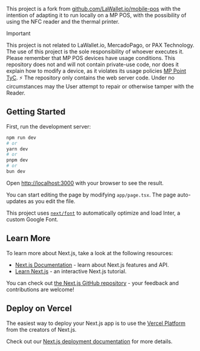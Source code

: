 This project is a fork from [github.com/LaWallet.io/mobile-pos](https://github.com/lawalletio/mobile-pos/) with the intention of adapting it to run locally on a MP POS, with the possibility of using the NFC reader and the thermal printer. 


> [!IMPORTANT]
> This project is not related to LaWallet.io, MercadoPago, or PAX Technology. The use of this project is the sole responsibility of whoever executes it.
> Please remember that MP POS devices have usage conditions. This repository does not and will not contain private-use code, nor does it explain how to modify a device, as it violates its usage policies [MP Point TyC](https://www.mercadopago.com.ar/ayuda/terminos-condiciones-point_2772).
> ⚡ The repository only contains the web server code.
> Under no circumstances may the User attempt to repair or otherwise tamper with the Reader.

## Getting Started

First, run the development server:

```bash
npm run dev
# or
yarn dev
# or
pnpm dev
# or
bun dev
```

Open [http://localhost:3000](http://localhost:3000) with your browser to see the result.

You can start editing the page by modifying `app/page.tsx`. The page auto-updates as you edit the file.

This project uses [`next/font`](https://nextjs.org/docs/basic-features/font-optimization) to automatically optimize and load Inter, a custom Google Font.

## Learn More

To learn more about Next.js, take a look at the following resources:

- [Next.js Documentation](https://nextjs.org/docs) - learn about Next.js features and API.
- [Learn Next.js](https://nextjs.org/learn) - an interactive Next.js tutorial.

You can check out [the Next.js GitHub repository](https://github.com/vercel/next.js/) - your feedback and contributions are welcome!

## Deploy on Vercel

The easiest way to deploy your Next.js app is to use the [Vercel Platform](https://vercel.com/new?utm_medium=default-template&filter=next.js&utm_source=create-next-app&utm_campaign=create-next-app-readme) from the creators of Next.js.

Check out our [Next.js deployment documentation](https://nextjs.org/docs/deployment) for more details.
